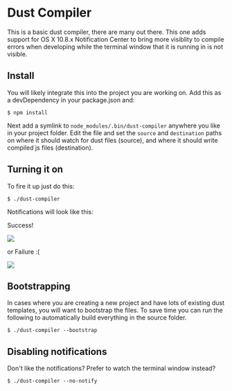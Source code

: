 # Dust Compiler
This is a basic dust compiler, there are many out there. This one adds support
for OS X 10.8.x Notification Center to bring more visiblity to compile errors
when developing while the terminal window that it is running in is not visible.


## Install
You will likely integrate this into the project you are working on.  Add this
as a devDependency in your package.json and:

    $ npm install

Next add a symlink to `node_modules/.bin/dust-compiler` anywhere you like in
your project folder.  Edit the file and set the `source` and `destination`
paths on where it should watch for dust files (source), and where it should
write compiled js files (destination).



## Turning it on
To fire it up just do this:

    $ ./dust-compiler

Notifications will look like this:

Success!

![](http://grab.by/jrgo)

or Failure :(

![](http://grab.by/jrh4)


## Bootstrapping
In cases where you are creating a new project and have lots of existing dust
templates, you will want to bootstrap the files.  To save time you can run
the following to automatically build everything in the source folder.

    $ ./dust-compiler --bootstrap


## Disabling notifications
Don't like the notifications?  Prefer to watch the terminal window instead?

    $ ./dust-compiler --no-notify
